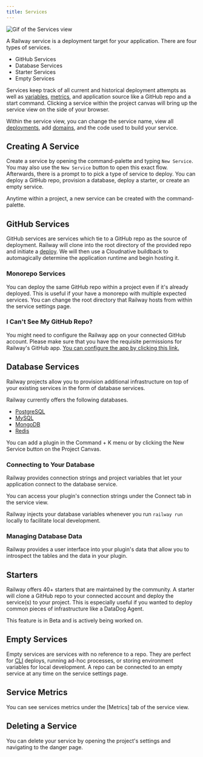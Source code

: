 ```yaml
---
title: Services
---
```


<Image src="https://res.cloudinary.com/railway/image/upload/v1645141323/docs/servicesgif.gif"
alt="Gif of the Services view"
layout="intrinsic"
width={800} height={518} quality={100} />

A Railway service is a deployment target for your application. There are four types of services.

- GitHub Services
- Database Services
- Starter Services
- Empty Services

Services keep track of all current and historical deployment attempts as well as [variables](), [metrics](), and application source like a GitHub repo and a start command. Clicking a service within the project canvas will bring up the service view on the side of your browser.

Within the service view, you can change the service name, view all [deployments](/deploy/deployments), add [domains](/deploy/exposing-your-app), and the code used to build your service.

## Creating A Service

Create a service by opening the command-palette and typing `New Service`. You may also use the `New Service` button to open this exact flow. Afterwards, there is a prompt to to pick a type of service to deploy. You can deploy a GitHub repo, provision a database, deploy a starter, or create an empty service.

Anytime within a project, a new service can be created with the command-palette.

## GitHub Services

GitHub services are services which tie to a GitHub repo as the source of deployment. Railway will clone into the root directory of the provided repo and initiate a [deploy](deploy/deployments). We will then use a Cloudnative buildback to automagically determine the application runtime and begin hosting it.

### Monorepo Services

You can deploy the same GitHub repo within a project even if it's already deployed. This is useful if your have a monorepo with multiple expected services. You can change the root directory that Railway hosts from within the service settings page.

### I Can't See My GitHub Repo?

You might need to configure the Railway app on your connected GitHub account. Please make sure that you have the requisite permissions for Railway's GitHub app. [You can configure the app by clicking this link.](https://github.com/apps/railway-app/installations/new)

## Database Services

Railway projects allow you to provision additional infrastructure on top of your existing services in the form of database services.

Railway currently offers the following databases.

- [PostgreSQL](/databases/postgresql)
- [MySQL](/databases/mysql)
- [MongoDB](/databases/mongodb)
- [Redis](/databases/redis)

You can add a plugin in the Command + K menu or by clicking the New Service button on the Project Canvas.

### Connecting to Your Database

Railway provides connection strings and project variables that let your application connect to the database service.

You can access your plugin's connection strings under the Connect tab in the service view.

Railway injects your database variables whenever you run `railway run` locally to facilitate local development.

### Managing Database Data

Railway provides a user interface into your plugin's data that allow you to introspect the tables and the data in your plugin.

## Starters

Railway offers 40+ starters that are maintained by the community. A starter will clone a GitHub repo to your connected account and deploy the service(s) to your project. This is especially useful if you wanted to deploy common pieces of infrastructure like a DataDog Agent.

This feature is in Beta and is actively being worked on.

## Empty Services

Empty services are services with no reference to a repo. They are perfect for [CLI](develop/cli) deploys, running ad-hoc processes, or storing environment variables for local development. A repo can be connected to an empty service at any time on the service settings page.

## Service Metrics

You can see services metrics under the [Metrics] tab of the service view.

## Deleting a Service

You can delete your service by opening the project's settings and navigating to the danger page.
